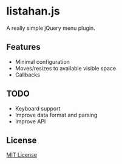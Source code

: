 # listahan.js

A really simple jQuery menu plugin.

## Features

* Minimal configuration
* Moves/resizes to available visible space
* Callbacks

## TODO

* Keyboard support
* Improve data format and parsing
* Improve API

## License

[MIT License](http://marksteve.mit-license.org)